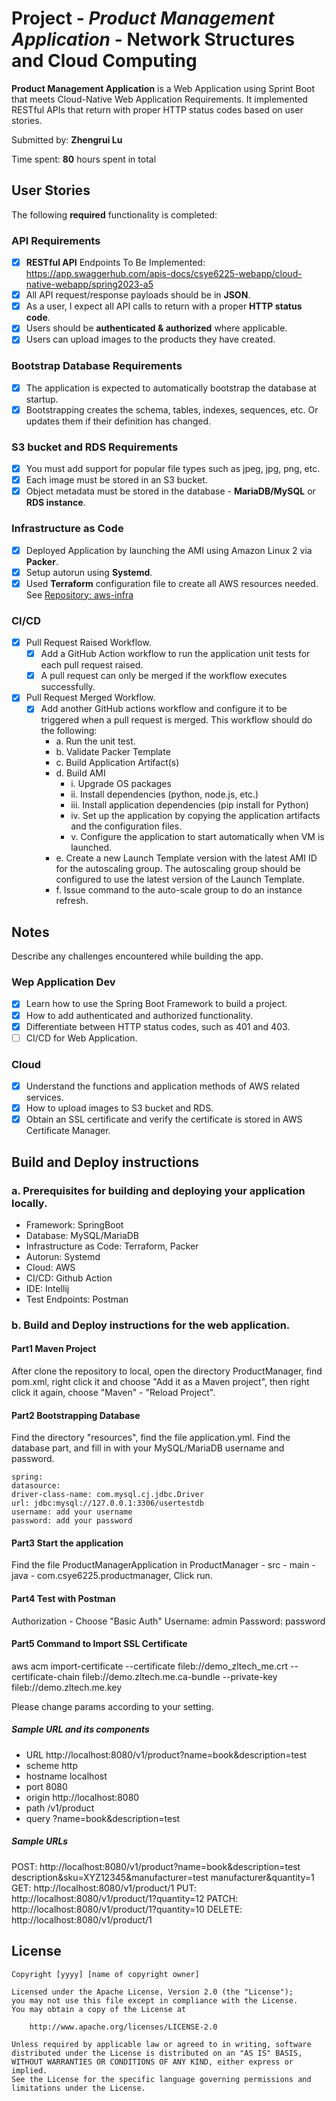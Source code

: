 # Project - *Product Management Application* - Network Structures and Cloud Computing

**Product Management Application** is a Web Application using Sprint Boot that meets Cloud-Native Web Application Requirements. It implemented RESTful APIs that return with proper HTTP status codes based on user stories. 

Submitted by: **Zhengrui Lu**

Time spent: **80** hours spent in total

## User Stories

The following **required** functionality is completed:

### API Requirements
* [X] **RESTful API** Endpoints To Be Implemented: https://app.swaggerhub.com/apis-docs/csye6225-webapp/cloud-native-webapp/spring2023-a5
* [X] All API request/response payloads should be in **JSON**.
* [X] As a user, I expect all API calls to return with a proper **HTTP status code**.
* [X] Users should be **authenticated & authorized** where applicable.
* [X] Users can upload images to the products they have created.

### Bootstrap Database Requirements
* [X] The application is expected to automatically bootstrap the database at startup.
* [X] Bootstrapping creates the schema, tables, indexes, sequences, etc. Or updates them if their definition has changed.

### S3 bucket and RDS Requirements
* [X] You must add support for popular file types such as jpeg, jpg, png, etc.
* [X] Each image must be stored in an S3 bucket.
* [X] Object metadata must be stored in the database - **MariaDB/MySQL** or **RDS instance**.

### Infrastructure as Code
* [X] Deployed Application by launching the AMI using Amazon Linux 2 via **Packer**. 
* [X] Setup autorun using **Systemd**.
* [X] Used **Terraform** configuration file to create all AWS resources needed. See [Repository: aws-infra](https://github.com/ZhengruiLu/aws-infra)

### CI/CD
* [X] Pull Request Raised Workflow.
	* [X] Add a GitHub Action workflow to run the application unit tests for each pull request raised.
    * [X] A pull request can only be merged if the workflow executes successfully.
* [X] Pull Request Merged Workflow.
	* [X] Add another GitHub actions workflow and configure it to be triggered when a pull request is merged. This workflow should do the following:
		- a. Run the unit test.
		- b. Validate Packer Template
		- c. Build Application Artifact(s)
		- d. Build AMI
			- i. Upgrade OS packages
			- ii. Install dependencies (python, node.js, etc.)
			- iii. Install application dependencies (pip install for Python)
			- iv. Set up the application by copying the application artifacts and the configuration files.
			- v. Configure the application to start automatically when VM is launched.
		- e. Create a new Launch Template version with the latest AMI ID for the autoscaling group. The autoscaling group should be configured to use the latest version of the Launch Template.
		- f. Issue command to the auto-scale group to do an instance refresh.

## Notes
Describe any challenges encountered while building the app.

### Wep Application Dev
* [X] Learn how to use the Spring Boot Framework to build a project.
* [X] How to add authenticated and authorized functionality.
* [X] Differentiate between HTTP status codes, such as 401 and 403.
* [ ] CI/CD for Web Application.

### Cloud
* [X] Understand the functions and application methods of AWS related services.
* [X] How to upload images to S3 bucket and RDS.
* [X] Obtain an SSL certificate and verify the certificate is stored in AWS Certificate Manager.

## Build and Deploy instructions
### a. Prerequisites for building and deploying your application locally.
- Framework: SpringBoot
- Database: MySQL/MariaDB
- Infrastructure as Code: Terraform, Packer
- Autorun: Systemd
- Cloud: AWS
- CI/CD: Github Action
- IDE: Intellij
- Test Endpoints: Postman

### b. Build and Deploy instructions for the web application.
#### Part1 Maven Project
After clone the repository to local, open the directory ProductManager, 
find pom.xml, right click it and choose "Add it as a Maven project", 
then right click it again, choose "Maven" - "Reload Project".

#### Part2 Bootstrapping Database
Find the directory "resources", find the file application.yml. Find the database part,
and fill in with your MySQL/MariaDB username and password.
```
spring:
datasource:
driver-class-name: com.mysql.cj.jdbc.Driver
url: jdbc:mysql://127.0.0.1:3306/usertestdb
username: add your username
password: add your password
```

#### Part3 Start the application
Find the file ProductManagerApplication in ProductManager - src - main - java - com.csye6225.productmanager,
Click run.

#### Part4 Test with Postman
Authorization - Choose "Basic Auth"
Username: admin
Password: password

#### Part5 Command to Import SSL Certificate
aws acm import-certificate --certificate fileb://demo_zltech_me.crt --certificate-chain fileb://demo.zltech.me.ca-bundle --private-key fileb://demo.zltech.me.key

Please change params according to your setting.
##### Sample URL and its components
- URL 	http://localhost:8080/v1/product?name=book&description=test
- scheme	http
- hostname localhost
- port	8080
- origin	http://localhost:8080
- path	/v1/product
- query	?name=book&description=test

##### Sample URLs
POST: http://localhost:8080/v1/product?name=book&description=test description&sku=XYZ12345&manufacturer=test manufacturer&quantity=1
GET: http://localhost:8080/v1/product/1
PUT: http://localhost:8080/v1/product/1?quantity=12
PATCH: http://localhost:8080/v1/product/1?quantity=10
DELETE: http://localhost:8080/v1/product/1

## License

    Copyright [yyyy] [name of copyright owner]

    Licensed under the Apache License, Version 2.0 (the "License");
    you may not use this file except in compliance with the License.
    You may obtain a copy of the License at

        http://www.apache.org/licenses/LICENSE-2.0

    Unless required by applicable law or agreed to in writing, software
    distributed under the License is distributed on an "AS IS" BASIS,
    WITHOUT WARRANTIES OR CONDITIONS OF ANY KIND, either express or implied.
    See the License for the specific language governing permissions and
    limitations under the License.
